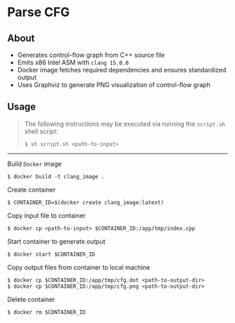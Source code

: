 # Parse CFG
## About
* Generates control-flow graph from C++ source file
* Emits x86 Intel ASM with `clang 15.0.0`
* Docker image fetches required dependencies and ensures standardized output
* Uses Graphviz to generate PNG visualization of control-flow graph

## Usage

> The following instructions may be executed via running the `script.sh` shell script:
>
> `$ sh script.sh <path-to-input>`

___

Build `Docker` image

```
$ docker build -t clang_image .
```

Create container

```
$ CONTAINER_ID=$(docker create clang_image:latest)
```

Copy input file to container

```
$ docker cp <path-to-input> $CONTAINER_ID:/app/tmp/index.cpp
```

Start container to generate output

```
$ docker start $CONTAINER_ID
```

Copy output files from container to local machine

```
$ docker cp $CONTAINER_ID:/app/tmp/cfg.dot <path-to-output-dir>
$ docker cp $CONTAINER_ID:/app/tmp/cfg.png <path-to-output-dir>
```

Delete container

```
$ docker rm $CONTAINER_ID
```
